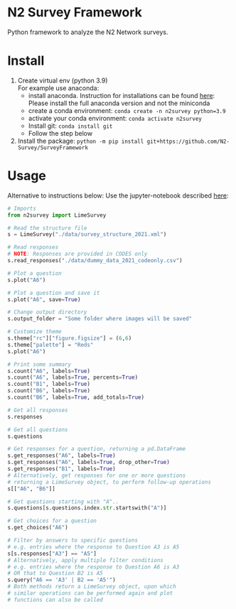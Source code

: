 # N2 Survey Framework
Python framework to analyze the N2 Network surveys.


# Install

1. Create virtual env (python 3.9) <br /> 
   For example use anaconda:
      - install anaconda. Instruction for installations can be found [here](https://docs.anaconda.com/anaconda/install):   <br /> 
        Please install the full anaconda version and not the miniconda
      - create a conda environment: ```conda create -n n2survey python=3.9```
      - activate your conda environment: ```conda activate n2survey```
      - Install git: ```conda install git```
      - Follow the step below
2. Install the package: `python -m pip install git+https://github.com/N2-Survey/SurveyFramework`

# Usage 

Alternative to instructions below: Use the jupyter-notebook described [here](https://docs.google.com/document/d/1HkuJMsaKj77H-GgjQmFrUXJ0El93ksDBSWYVJnH98lw/edit?usp=sharing):

```python
# Imports
from n2survey import LimeSurvey

# Read the structure file
s = LimeSurvey("./data/survey_structure_2021.xml")

# Read responses
# NOTE: Responses are provided in CODES only
s.read_responses("./data/dummy_data_2021_codeonly.csv")

# Plot a question
s.plot("A6")

# Plot a question and save it
s.plot("A6", save=True)

# Change output directory
s.output_folder = "Some folder where images will be saved"

# Customize theme
s.theme["rc"]["figure.figsize"] = (6,6)
s.theme["palette"] = "Reds"
s.plot("A6")

# Print some summary
s.count("A6", labels=True)
s.count("A6", labels=True, percents=True)
s.count("B1", labels=True)
s.count("B6", labels=True)
s.count("B6", labels=True, add_totals=True)

# Get all responses
s.responses

# Get all questions
s.questions

# Get responses for a question, returning a pd.DataFrame
s.get_responses("A6", labels=True)
s.get_responses("A6", labels=True, drop_other=True)
s.get_responses("B1", labels=True)
# Alternatively, get responses for one or more questions
# returning a LimeSurvey object, to perform follow-up operations
s[["A6", "B6"]]

# Get questions starting with "A"..
s.questions[s.questions.index.str.startswith("A")]

# Get choices for a question
s.get_choices("A6")

# Filter by answers to specific questions
# e.g. entries where the response to Question A3 is A5
s[s.responses["A3"] == "A5"]
# Alternatively, apply multiple filter conditions
# e.g. entries where the response to Question A6 is A3
# OR that to Question B2 is A5
s.query("A6 == 'A3' | B2 == 'A5'")
# Both methods return a LimeSurvey object, upon which
# similar operations can be performed again and plot 
# functions can also be called
